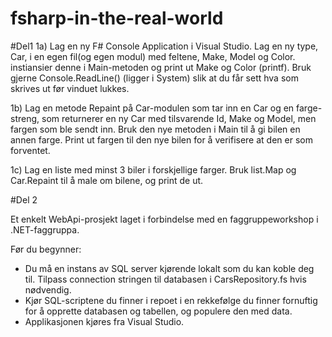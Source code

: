 # fsharp-in-the-real-world

#Del1
1a) 
Lag en ny F# Console Application i Visual Studio. Lag en ny type, Car, i en egen fil(og egen modul) med feltene, Make, Model og Color.
instiansier denne i Main-metoden og print ut Make og Color (printf). Bruk gjerne Console.ReadLine() (ligger i System)  slik     at du får sett hva som skrives ut før vinduet lukkes.

1b) 
Lag en metode Repaint på Car-modulen som tar inn en Car og en farge-streng, som returnerer en ny Car med tilsvarende Id, Make og Model, men fargen som ble sendt inn.
Bruk den nye metoden i Main til å gi bilen en annen farge. Print ut fargen til den nye bilen for å verifisere at den er som forventet.

1c)
Lag en liste med minst 3 biler i forskjellige farger. Bruk list.Map og Car.Repaint til å male om bilene, og print de ut.

#Del 2

Et enkelt WebApi-prosjekt laget i forbindelse med en faggruppeworkshop i .NET-faggruppa.

Før du begynner:
 - Du må en instans av SQL server kjørende lokalt som du kan koble deg til. Tilpass connection stringen til databasen i CarsRepository.fs hvis nødvendig.
 - Kjør SQL-scriptene du finner i repoet i en rekkefølge du finner fornuftig for å opprette databasen og tabellen, og populere den med data.
 - Applikasjonen kjøres fra Visual Studio.
